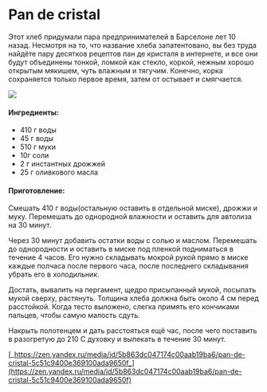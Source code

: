 # Pan de cristal

Этот хлеб придумали пара предпринимателей в Барселоне лет 10 назад. Несмотря на то, что название хлеба запатентовано, вы без труда найдёте пару десятков рецептов пан де кристаля в интернете, и все они будут объединены тонкой, ломкой как стекло, коркой, нежным хорошо открытым мякишем, чуть влажным и тягучим. Конечно, корка сохраняется только первое время, затем от остывает и смягчается.

![](../../pics/scale_1200.webp)

#### Ингредиенты:

* 410 г воды
* 45 г воды
* 510 г муки
* 10г соли
* 2 г инстантных дрожжей
* 25 г оливкового масла

#### Приготовление:

Смешать 410 г воды\(остальную оставить в отдельной миске\), дрожжи и муку. Перемешать до однородной влажности и оставить для автолиза на 30 минут. 

Через 30 минут добавить остатки воды с солью и маслом. Перемешать до однородности и оставить в миске под пленкой подниматься в течение 4 часов. Его нужно складывать мокрой рукой прямо в миске каждые полчаса после первого часа, после последнего складывания убрать его в холодильник. 

Достать, вывалить на пергамент, щедро присыпанный мукой, посыпать мукой сверху, растянуть. Толщина хлеба должна быть около 4 см перед расстойкой. Когда тесто выложено, слегка примять его кончиками пальцев, чтобы самую малость сдуть. 

Накрыть полотенцем и дать расстояться ещё час, после чего поставить в разогретую до 210 С духовку и выпекать в течение 30 минут.

[_https://zen.yandex.ru/media/id/5b863dc047174c00aab19ba6/pan-de-cristal-5c51c9400e369100ada9650f_](https://zen.yandex.ru/media/id/5b863dc047174c00aab19ba6/pan-de-cristal-5c51c9400e369100ada9650f)

